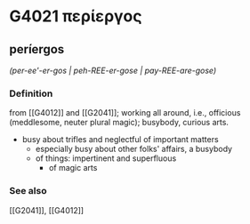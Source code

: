 # G4021 περίεργος

## períergos

_(per-ee'-er-gos | peh-REE-er-gose | pay-REE-are-gose)_

### Definition

from [[G4012]] and [[G2041]]; working all around, i.e., officious (meddlesome, neuter plural magic); busybody, curious arts.

- busy about trifles and neglectful of important matters
  - especially busy about other folks' affairs, a busybody
  - of things: impertinent and superfluous
    - of magic arts

### See also

[[G2041]], [[G4012]]

